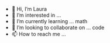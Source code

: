 - 👋 Hi, I’m Laura
- 👀 I’m interested in ... 
- 🌱 I’m currently learning ... math
- 💞️ I’m looking to collaborate on ... code
- 📫 How to reach me ... 

<!---
Artixis/Artixis is a ✨ special ✨ repository because its `README.md` (this file) appears on your GitHub profile.
You can click the Preview link to take a look at your changes.
--->
